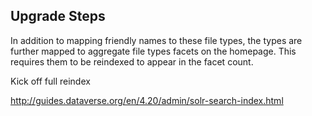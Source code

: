 ## Upgrade Steps

In addition to mapping friendly names to these file types, the types are further mapped to aggregate file types facets on the homepage. This requires them to be reindexed to appear in the facet count.

Kick off full reindex

http://guides.dataverse.org/en/4.20/admin/solr-search-index.html
